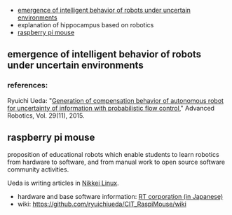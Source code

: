 <ul>
 <li><a href="#pfc">emergence of intelligent behavior of robots under uncertain environments</a></li>
 <li>explanation of hippocampus based on robotics</li>
 <li><a href="#raspimouse">raspberry pi mouse</a></li>
</ul>

<h2 id="pfc">emergence of intelligent behavior of robots under uncertain environments</h2>

<h3>references:</h3>

Ryuichi Ueda: "<a href="http://www.tandfonline.com/doi/abs/10.1080/01691864.2015.1009943#.Vf1cbp3tmko" target="_blank">Generation of compensation behavior of autonomous robot for uncertainty of information with probabilistic flow control</a>," Advanced Robotics, Vol. 29(11), 2015.


<h2 id="raspimouse">raspberry pi mouse</h2>

proposition of educational robots which enable students to learn robotics from hardware to software, and from manual work to open source software community activities.

Ueda is writing articles in <a href="http://itpro.nikkeibp.co.jp/linux/" target="_blank">Nikkei Linux</a>.

<ul>
 <li>hardware and base software information: <a href="http://www.rt-shop.jp/index.php?main_page=product_info&products_id=3201" target="_blank">RT corporation (in Japanese)</a></li>
 <li>wiki: <a href="https://github.com/ryuichiueda/CIT_RaspiMouse/wiki" target="_blank">https://github.com/ryuichiueda/CIT_RaspiMouse/wiki</a></li>
</ul>
